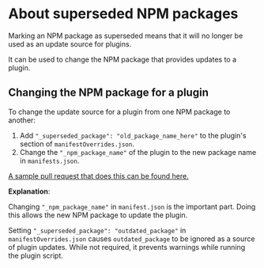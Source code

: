 # About superseded NPM packages

Marking an NPM package as superseded means that it will no longer be used as an update source for plugins.

It can be used to change the NPM package that provides updates to a plugin.

## Changing the NPM package for a plugin

To change the update source for a plugin from one NPM package to another:
1. Add `"_superseded_package": "old_package_name_here"` to the plugin's section of `manifestOverrides.json`.
2. Change the `"_npm_package_name"` of the plugin to the new package name in `manifests.json`.

[A sample pull request that does this can be found here.](https://github.com/joplin/plugins/pull/13/files)

**Explanation**:

Changing `"_npm_package_name"` in `manifest.json` is the important part. Doing this allows the new NPM package to update the plugin.

Setting `"_superseded_package": "outdated_package"` in `manifestOverrides.json` causes `outdated_package` to be ignored as a source of plugin updates. While not required, it prevents warnings while running the plugin script.


